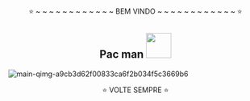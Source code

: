 <p align="center">⭐ ~ ~ ~ ~ ~ ~ ~ ~ ~ ~ ~ ~ BEM VINDO ~ ~ ~ ~ ~ ~ ~ ~ ~ ~ ~ ~ ⭐</p>

##

<h2 align="center">
  Pac man <img src="https://media.giphy.com/media/VgCDAzcKvsR6OM0uWg/giphy.gif" width="50">
</h2>


![main-qimg-a9cb3d62f00833ca6f2b034f5c3669b6](https://user-images.githubusercontent.com/93562369/154137380-cd0f2d72-a10f-4019-a869-73394803a6f3.gif) 

<p align="center"> ⭐ VOLTE SEMPRE ⭐</p>
